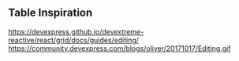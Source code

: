 ## Table Inspiration
https://devexpress.github.io/devextreme-reactive/react/grid/docs/guides/editing/
https://community.devexpress.com/blogs/oliver/20171017/Editing.gif


